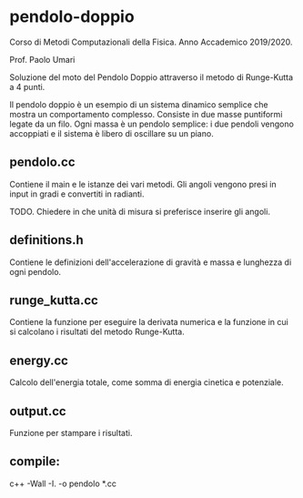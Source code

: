 # pendolo-doppio

Corso di Metodi Computazionali della Fisica. Anno Accademico 2019/2020.

Prof. Paolo Umari

Soluzione del moto del Pendolo Doppio attraverso il metodo di Runge-Kutta a 4 punti.

Il pendolo doppio è un esempio di un sistema dinamico semplice che mostra un comportamento complesso.
Consiste in due masse puntiformi legate da un filo. Ogni massa è un pendolo semplice: i due pendoli vengono accoppiati e il sistema è libero di oscillare su un piano.

## pendolo.cc

Contiene il main e le istanze dei vari metodi.
Gli angoli vengono presi in input in gradi e convertiti in radianti.

TODO. Chiedere in che unità di misura si preferisce inserire gli angoli.

## definitions.h

Contiene le definizioni dell'accelerazione di gravità e massa e lunghezza di ogni pendolo.

## runge_kutta.cc

Contiene la funzione per eseguire la derivata numerica e la funzione in cui si calcolano i risultati del metodo Runge-Kutta.

## energy.cc

Calcolo dell'energia totale, come somma di energia cinetica e potenziale.

## output.cc

Funzione per stampare i risultati.

## compile:

c++ -Wall -I. -o pendolo *.cc
